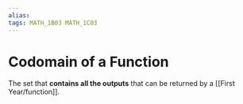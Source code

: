 ```yaml
---
alias:
tags: MATH_1B03 MATH_1C03
---
```

# Codomain of a Function
The set that **contains all the outputs** that can be returned by a [[First Year/function]].